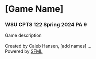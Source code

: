 # [Game Name]
### WSU CPTS 122 Spring 2024 PA 9
Game description\
\
Created by Caleb Hansen, [add names] ...\
Powered by [SFML](https://www.sfml-dev.org/index.php)